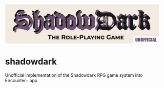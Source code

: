 ![Shadowdark Game System Encounter+](sd-banner-unofficial.jpg)

# shadowdark
Unofficial implementation of the Shadowdark RPG game system into Encounter+ app.
